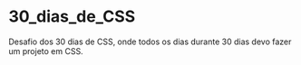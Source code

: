 # 30_dias_de_CSS
Desafio dos 30 dias de CSS, onde todos os dias durante 30 dias devo fazer um projeto em CSS.
